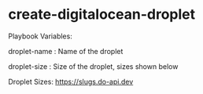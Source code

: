 # create-digitalocean-droplet


Playbook Variables:

droplet-name : Name of the droplet

droplet-size : Size of the droplet, sizes shown below


Droplet Sizes:
https://slugs.do-api.dev